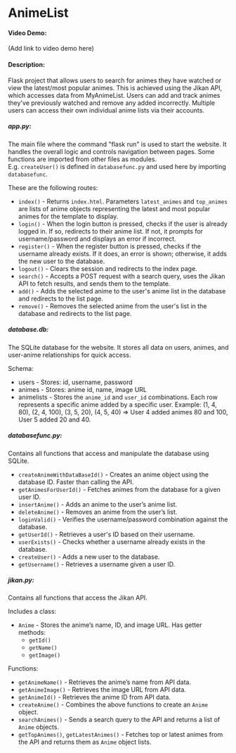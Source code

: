 # AnimeList

#### Video Demo:
(Add link to video demo here)

#### Description:
Flask project that allows users to search for animes they have watched or view the latest/most popular animes. This is achieved using the Jikan API, which accesses data from MyAnimeList. Users can add and track animes they've previously watched and remove any added incorrectly. Multiple users can access their own individual anime lists via their accounts.

##### app.py:
The main file where the command "flask run" is used to start the website. It handles the overall logic and controls navigation between pages. Some functions are imported from other files as modules.  
E.g. `createUser()` is defined in `databasefunc.py` and used here by importing `databasefunc`.

These are the following routes:
 - `index()` - Returns `index.html`. Parameters `latest_animes` and `top_animes` are lists of anime objects representing the latest and most popular animes for the template to display.
 - `login()` - When the login button is pressed, checks if the user is already logged in. If so, redirects to their anime list. If not, it prompts for username/password and displays an error if incorrect.
 - `register()` - When the register button is pressed, checks if the username already exists. If it does, an error is shown; otherwise, it adds the new user to the database.
 - `logout()` - Clears the session and redirects to the index page.
 - `search()` - Accepts a POST request with a search query, uses the Jikan API to fetch results, and sends them to the template.
 - `add()` - Adds the selected anime to the user's anime list in the database and redirects to the list page.
 - `remove()` - Removes the selected anime from the user's list in the database and redirects to the list page.

##### database.db:
The SQLite database for the website. It stores all data on users, animes, and user-anime relationships for quick access.

Schema:
 - users - Stores: id, username, password
 - animes - Stores: anime id, name, image URL
 - animelists - Stores the `anime_id` and `user_id` combinations. Each row represents a specific anime added by a specific user.
   Example:
   (1, 4, 80), (2, 4, 100), (3, 5, 20), (4, 5, 40)
   => User 4 added animes 80 and 100, User 5 added 20 and 40.

##### databasefunc.py:
Contains all functions that access and manipulate the database using SQLite.

 - `createAnimeWithDataBaseId()` - Creates an anime object using the database ID. Faster than calling the API.
 - `getAnimesForUserId()` - Fetches animes from the database for a given user ID.
 - `insertAnime()` - Adds an anime to the user’s anime list.
 - `deleteAnime()` - Removes an anime from the user’s list.
 - `loginValid()` - Verifies the username/password combination against the database.
 - `getUserId()` - Retrieves a user's ID based on their username.
 - `userExists()` - Checks whether a username already exists in the database.
 - `createUser()` - Adds a new user to the database.
 - `getUsername()` - Retrieves a username given a user ID.

##### jikan.py:
Contains all functions that access the Jikan API.

Includes a class:
 - `Anime` - Stores the anime’s name, ID, and image URL. Has getter methods:
   - `getId()`
   - `getName()`
   - `getImage()`

Functions:
 - `getAnimeName()` - Retrieves the anime’s name from API data.
 - `getAnimeImage()` - Retrieves the image URL from API data.
 - `getAnimeId()` - Retrieves the anime ID from API data.
 - `createAnime()` - Combines the above functions to create an `Anime` object.
 - `searchAnimes()` - Sends a search query to the API and returns a list of `Anime` objects.
 - `getTopAnimes()`, `getLatestAnimes()` - Fetches top or latest animes from the API and returns them as `Anime` object lists.
